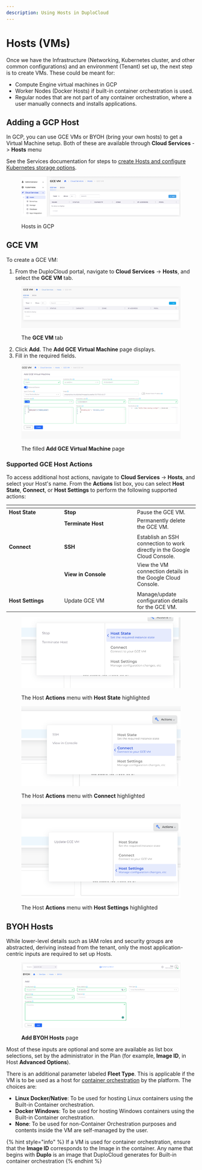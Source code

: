 ```yaml
---
description: Using Hosts in DuploCloud
---
```


# Hosts (VMs)

Once we have the Infrastructure (Networking, Kubernetes cluster, and other common configurations) and an environment (Tenant) set up, the next step is to create VMs. These could be meant for:

* Compute Engine virtual machines in GCP
* Worker Nodes (Docker Hosts) if built-in container orchestration is used.
* Regular nodes that are not part of any container orchestration, where a user manually connects and installs applications.&#x20;

## Adding a GCP Host <a href="#id-3-toc-title" id="id-3-toc-title"></a>

In GCP, you can use GCE VMs or BYOH (bring your own hosts) to get a Virtual Machine setup. Both of these are available through **Cloud Services** -> **Hosts** menu

See the Services documentation for steps to [create Hosts and configure Kubernetes storage options](../gcp-services/containers/).&#x20;

<figure><img src="../../.gitbook/assets/Screenshot 2024-02-12 at 5.21.26 PM.png" alt=""><figcaption><p>Hosts in GCP</p></figcaption></figure>

## GCE VM

To create a GCE VM:

1. From the DuploCloud portal, navigate to **Cloud Services** -> **Hosts**, and select the **GCE VM** tab.&#x20;

<figure><img src="../../.gitbook/assets/screenshot-nimbusweb.me-2024.02.15-13_51_32.png" alt=""><figcaption><p>The <strong>GCE VM</strong> tab</p></figcaption></figure>

2. Click **Add**. The **Add GCE Virtual Machine** page displays.
3. Fill in the required fields.&#x20;

<figure><img src="../../.gitbook/assets/GCE new.png" alt=""><figcaption><p>The filled <strong>Add GCE Virtual Machine</strong> page</p></figcaption></figure>

### Supported GCE Host Actions

To access additional host actions, navigate to **Cloud Services** -> **Hosts**, and select your Host's name. From the **Actions** list box, you can select **Host State**, **Connect**, or **Host Settings** to perform the following supported actions:&#x20;

<table data-header-hidden><thead><tr><th width="133"></th><th width="180"></th><th></th></tr></thead><tbody><tr><td><strong>Host State</strong></td><td><strong>Stop</strong></td><td>Pause the GCE VM. </td></tr><tr><td></td><td><strong>Terminate Host</strong></td><td>Permanently delete the GCE VM.</td></tr><tr><td></td><td></td><td></td></tr><tr><td><strong>Connect</strong></td><td><strong>SSH</strong></td><td>Establish an SSH connection to work directly in the Google Cloud Console.</td></tr><tr><td></td><td><strong>View in Console</strong></td><td>View the VM connection details in the Google Cloud Console.</td></tr><tr><td></td><td></td><td></td></tr><tr><td><strong>Host Settings</strong></td><td>Update GCE VM</td><td>Manage/update configuration details for the GCE VM.</td></tr></tbody></table>

<figure><img src="../../.gitbook/assets/host state.png" alt=""><figcaption><p>The Host <strong>Actions</strong> menu with <strong>Host State</strong> highlighted<br></p></figcaption></figure>

<figure><img src="../../.gitbook/assets/connect.png" alt=""><figcaption><p>The Host <strong>Actions</strong> menu with <strong>Connect</strong> highlighted</p></figcaption></figure>

<figure><img src="../../.gitbook/assets/host settings.png" alt=""><figcaption><p>The Host <strong>Actions</strong> menu with <strong>Host Settings</strong> highlighted</p></figcaption></figure>

## BYOH Hosts

While lower-level details such as IAM roles and security groups are abstracted, deriving instead from the tenant, only the most application-centric inputs are required to set up Hosts.&#x20;

<figure><img src="../../.gitbook/assets/GCP_HOSTS_Add_BYOH (1).png" alt=""><figcaption><p><strong>Add BYOH Hosts</strong> page </p></figcaption></figure>

Most of these inputs are optional and some are available as list box selections, set by the administrator in the Plan (for example, **Image ID**, in Host **Advanced Options**).&#x20;

There is an additional parameter labeled **Fleet Type**. This is applicable if the VM is to be used as a host for [container orchestration](broken-reference) by the platform. The choices are:

* **Linux Docker/Native**: To be used for hosting Linux containers using the Built-in Container orchestration.      &#x20;
* **Docker Windows**: To be used for hosting Windows containers using the Built-in Container orchestration.
* **None**: To be used for non-Container Orchestration purposes and contents inside the VM are self-managed by the user.

{% hint style="info" %}
If a VM is used for container orchestration, ensure that the **Image ID** corresponds to the Image in the container. Any name that begins with **Duplo** is an image that DuploCloud generates for Built-in container orchestration &#x20;
{% endhint %}
